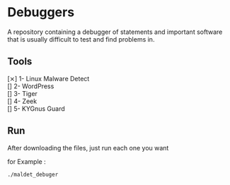 # Debuggers
A repository containing a debugger of statements and important software that is usually difficult to test and find problems in.


## Tools

[⨯] 1- Linux Malware Detect  
[] 2- WordPress  
[] 3- Tiger  
[] 4- Zeek  
[] 5- KYGnus Guard



## Run

After downloading the files, just run each one you want

for Example : 

```
./maldet_debuger
```

